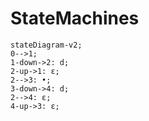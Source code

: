 # StateMachines

```mermaid
stateDiagram-v2;
0-->1;
1-down->2: d;
2-up->1: ε;
2-->3: •;
3-down->4: d;
2-->4: ε;
4-up->3: ε;
```

